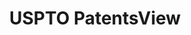 ---
layout: default
bigquery: https://console.cloud.google.com/bigquery?p=patents-public-data&d=patentsview&page=dataset
citation: Attribution should be given to PatentsView for use, distribution, or derivative
  works.
code: https://github.com/CSSIP-AIR/PatentsView-Code-Snippets/
contributors: USPTO
cost: None
description: 'PatentsView includes US patent data including raw data (summaries, applications,
  pregrant applications), disambugations of inventors and assignees, and inventor
  gender estimates.  Also foreign priority data, # of figures and sheets, and government
  interest statements.'
documentation: https://patentsview.org/query/builder-faqs
last_edit: 04/13/2022, 07:10:15
location: https://patentsview.org/
maintained_by: USPTO
record_creation_timestamp: 12/2/2020 17:20:46
schema_fields:
- num_claims
- disamb_assignee_id_20200929
- fname
- disamb_inventor_id_20191008
- variety
- series_code
- relkind
- disamb_assignee_id_20190312
- action_date
- latlong
- city
- name_first
- section_id
- disamb_inventor_id_20170307
- disamb_inventor_id_20200630
- field_title
- disamb_assignee_id_20191231
- text
- f371_date
- disamb_inventor_id_20180528
- date
- reldocno
- doc_type
- organization_id
- location_id
- applicant_type
- name
- filename
- county
- designation
- rawlocation_id
- f102_date
- disamb_assignee_id_20200630
- male_flag
- withdrawn
- disamb_inventor_id_20190820
- group
- application_id
- state_fips
- classification_level
- group_id
- ipc_version_indicator
- disamb_assignee_id_20191008
- rule_47
- section
- subgroup_id
- deceased
- citation_id
- status
- disamb_inventor_id_20190312
- disamb_inventor_id_20200331
- category_id
- subclass
- classification_value
- title
- subclass_id
- type
- num_figures
- level_two
- assignee_id
- term_grant
- disamb_assignee_id_20190820
- id
- category
- attribution_status
- num
- country
- ipc_class
- term_disclaimer
- uuid
- organization
- disamb_inventor_id_20181127
- abstract
- number
- mainclass_id
- longitude
- sector_title
- latitude
- lawyer_id
- sequence
- exemplary
- gi_statement
- level_one
- subcategory_id
- role
- kind
- disamb_assignee_id_20181127
- rel_id
- term_extension
- inventor_id
- name_last
- disamb_inventor_id_20191231
- disamb_inventor_id_20200929
- _102_date
- disamb_inventor_id_20201229
- lname
- _371_date
- symbol_position
- disclaimer_date
- disamb_inventor_id_20171226
- rawinventor_id
- subgroup
- patent_id
- male
- length
- disamb_assignee_id_20200331
- level_three
- num_sheets
- latin_name
- disamb_inventor_id_20170808
- classification_status
- disamb_inventor_id_20171003
- lapse_of_patent
- doctype
- contract_award_number
- dependent
- county_fips
- subsection_id
- rawassignee_id
- state
- field_id
- publication_number
- classification_data_source
- country_transformed
- main_group
shortname: patentsview
tags:
- disambiguation
- United States
- gender
terms_of_use: Creative Commons Attribution 4.0 International License.
timeframe: 1963-1999
title: USPTO PatentsView
uuid: cf1780b1-e265-4e49-8d1d-83b9cfe0fd9a
---